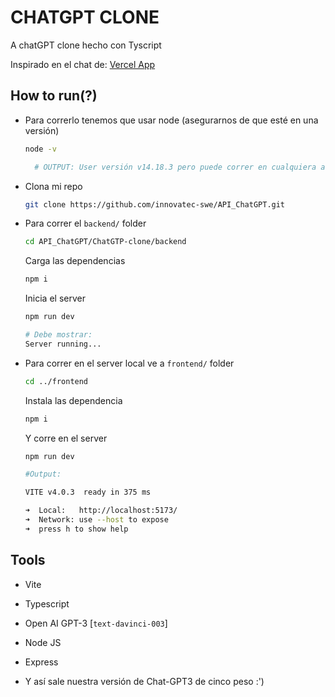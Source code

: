# CHATGPT CLONE

A chatGPT clone hecho con Tyscript 

Inspirado en el chat de:  <a href="https://chat-gtp-clone.vercel.app/" target="_blank">Vercel App</a>

## How to run(?)

- Para correrlo tenemos que usar node (asegurarnos de que esté en una versión)
  ```bash
  node -v
  ```
  ```bash
    # OUTPUT: User versión v14.18.3 pero puede correr en cualquiera arriba de la mía
  ```
  
- Clona mi repo
  ```bash
  git clone https://github.com/innovatec-swe/API_ChatGPT.git
  ```
- Para correr el `backend/` folder
  ```bash
  cd API_ChatGPT/ChatGTP-clone/backend
  ```
  Carga las dependencias
  ```bash
  npm i
  ```
  Inicia el server
  ```bash
  npm run dev
  ```
  ```bash
  # Debe mostrar:
  Server running...
  ```
- Para correr en el server local ve a `frontend/` folder
  ```bash
  cd ../frontend
  ```
  Instala las dependencia
  ```bash
  npm i
  ```
  Y corre en el server 
  ```bash
  npm run dev
  ```
  ```bash
  #Output:

  VITE v4.0.3  ready in 375 ms

  ➜  Local:   http://localhost:5173/
  ➜  Network: use --host to expose
  ➜  press h to show help
  ```

## Tools
- Vite
- Typescript
- Open AI GPT-3 [`text-davinci-003`]
- Node JS
- Express

- Y así sale nuestra versión de Chat-GPT3 de cinco peso :') 
